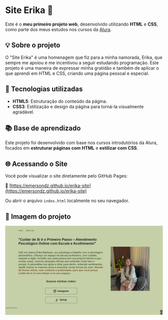 # Site Erika 💖

Este é o **meu primeiro projeto web**, desenvolvido utilizando **HTML** e **CSS**, como parte dos meus estudos nos cursos da [Alura](https://www.alura.com.br).

## 💡 Sobre o projeto

O "Site Erika" é uma homenagem que fiz para a minha namorada, Erika, que sempre me apoiou e me incentivou a seguir estudando programação. Este projeto é uma maneira de expressar minha gratidão e também de aplicar o que aprendi em HTML e CSS, criando uma página pessoal e especial.

## 🚀 Tecnologias utilizadas

- **HTML5**: Estruturação do conteúdo da página.
- **CSS3**: Estilização e design da página para torná-la visualmente agradável.

## 📚 Base de aprendizado

Este projeto foi desenvolvido com base nos cursos introdutórios da Alura, focados em **estruturar páginas com HTML** e **estilizar com CSS**.

## 🌐 Acessando o Site

Você pode visualizar o site diretamente pelo GitHub Pages:

🔗 [https://emersondz.github.io/erika-site](https://emersondz.github.io/erika-site)

Ou abrir o arquivo `index.html` localmente no seu navegador.

## 📸 Imagem do projeto

<img src="assets/img.er.jpeg" alt="Foto previa do site">

